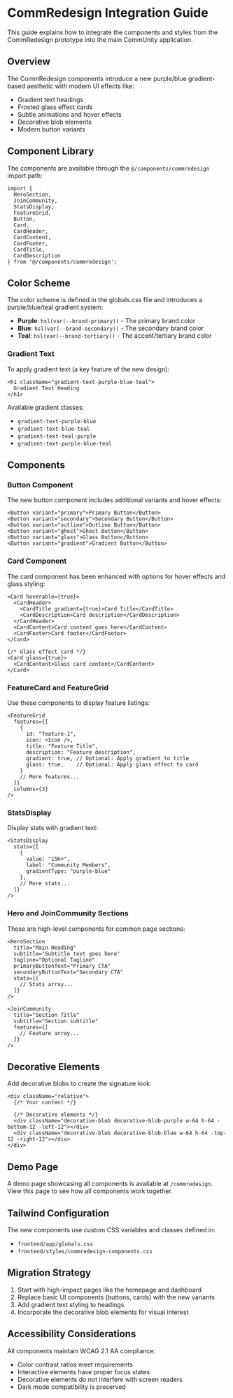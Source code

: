 # CommRedesign Integration Guide

This guide explains how to integrate the components and styles from the CommRedesign prototype into the main CommUnity application.

## Overview

The CommRedesign components introduce a new purple/blue gradient-based aesthetic with modern UI effects like:
- Gradient text headings
- Frosted glass effect cards 
- Subtle animations and hover effects
- Decorative blob elements
- Modern button variants

## Component Library

The components are available through the `@/components/commredesign` import path:

```tsx
import { 
  HeroSection, 
  JoinCommunity, 
  StatsDisplay,
  FeatureGrid,
  Button,
  Card,
  CardHeader,
  CardContent,
  CardFooter,
  CardTitle,
  CardDescription
} from '@/components/commredesign';
```

## Color Scheme

The color scheme is defined in the globals.css file and introduces a purple/blue/teal gradient system:

- **Purple**: `hsl(var(--brand-primary))` - The primary brand color
- **Blue**: `hsl(var(--brand-secondary))` - The secondary brand color
- **Teal**: `hsl(var(--brand-tertiary))` - The accent/tertiary brand color

### Gradient Text

To apply gradient text (a key feature of the new design):

```tsx
<h1 className="gradient-text-purple-blue-teal">
  Gradient Text Heading
</h1>
```

Available gradient classes:
- `gradient-text-purple-blue`
- `gradient-text-blue-teal`
- `gradient-text-teal-purple`
- `gradient-text-purple-blue-teal`

## Components

### Button Component

The new button component includes additional variants and hover effects:

```tsx
<Button variant="primary">Primary Button</Button>
<Button variant="secondary">Secondary Button</Button>
<Button variant="outline">Outline Button</Button>
<Button variant="ghost">Ghost Button</Button>
<Button variant="glass">Glass Button</Button>
<Button variant="gradient">Gradient Button</Button>
```

### Card Component

The card component has been enhanced with options for hover effects and glass styling:

```tsx
<Card hoverable={true}>
  <CardHeader>
    <CardTitle gradient={true}>Card Title</CardTitle>
    <CardDescription>Card description</CardDescription>
  </CardHeader>
  <CardContent>Card content goes here</CardContent>
  <CardFooter>Card footer</CardFooter>
</Card>

{/* Glass effect card */}
<Card glass={true}>
  <CardContent>Glass card content</CardContent>
</Card>
```

### FeatureCard and FeatureGrid

Use these components to display feature listings:

```tsx
<FeatureGrid
  features={[
    {
      id: "feature-1",
      icon: <Icon />,
      title: "Feature Title",
      description: "Feature description",
      gradient: true, // Optional: Apply gradient to title
      glass: true,    // Optional: Apply glass effect to card
    }
    // More features...
  ]}
  columns={3}
/>
```

### StatsDisplay

Display stats with gradient text:

```tsx
<StatsDisplay
  stats={[
    { 
      value: "15K+", 
      label: "Community Members", 
      gradientType: "purple-blue" 
    },
    // More stats...
  ]}
/>
```

### Hero and JoinCommunity Sections

These are high-level components for common page sections:

```tsx
<HeroSection
  title="Main Heading"
  subtitle="Subtitle text goes here"
  tagline="Optional Tagline"
  primaryButtonText="Primary CTA"
  secondaryButtonText="Secondary CTA"
  stats={[
    // Stats array...
  ]}
/>

<JoinCommunity
  title="Section Title"
  subtitle="Section subtitle"
  features={[
    // Feature array...
  ]}
/>
```

## Decorative Elements

Add decorative blobs to create the signature look:

```tsx
<div className="relative">
  {/* Your content */}
  
  {/* Decorative elements */}
  <div className="decorative-blob decorative-blob-purple w-64 h-64 -bottom-12 -left-12"></div>
  <div className="decorative-blob decorative-blob-blue w-64 h-64 -top-12 -right-12"></div>
</div>
```

## Demo Page

A demo page showcasing all components is available at `/commredesign`. View this page to see how all components work together.

## Tailwind Configuration

The new components use custom CSS variables and classes defined in:
- `frontend/app/globals.css`
- `frontend/styles/commredesign-components.css`

## Migration Strategy

1. Start with high-impact pages like the homepage and dashboard
2. Replace basic UI components (buttons, cards) with the new variants
3. Add gradient text styling to headings
4. Incorporate the decorative blob elements for visual interest

## Accessibility Considerations

All components maintain WCAG 2.1 AA compliance:
- Color contrast ratios meet requirements
- Interactive elements have proper focus states
- Decorative elements do not interfere with screen readers
- Dark mode compatibility is preserved